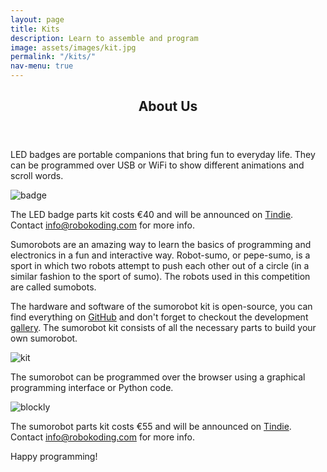 ```yaml
---
layout: page
title: Kits
description: Learn to assemble and program
image: assets/images/kit.jpg
permalink: "/kits/"
nav-menu: true
---
```


<!-- Main -->
<div id="main" class="alt">

<!-- One -->
<section id="one">
	<div class="inner">
		<header class="major">
			<h1>About Us</h1>
		</header>

LED badges are portable companions that bring fun to everyday life. They can be programmed over USB or WiFi to show different animations and scroll words.

![badge](../../../assets/images/badge.jpg)

The LED badge parts kit costs €40 and will be announced on [Tindie](https://www.tindie.com/stores/silbo/). Contact [info@robokoding.com]() for more info.

Sumorobots are an amazing way to learn the basics of programming and electronics in a fun and interactive way. Robot-sumo, or pepe-sumo, is a sport in which two robots attempt to push each other out of a circle (in a similar fashion to the sport of sumo). The robots used in this competition are called sumobots.

The hardware and software of the sumorobot kit is open-source, you can find everything on [GitHub](https://github.com/robokoding) and don't forget to checkout the development [gallery](https://goo.gl/photos/vJf1QYrnvfJTh55V8). The sumorobot kit consists of all the necessary parts to build your own sumorobot.

![kit](../../../assets/images/kit.jpg)

The sumorobot can be programmed over the browser using a graphical programming interface or Python code.

![blockly](../../../assets/images/blockly.jpg)

The sumorobot parts kit costs €55 and will be announced on [Tindie](https://www.tindie.com/stores/silbo/). Contact [info@robokoding.com]() for more info.

Happy programming!

  </div>
</section><!-- end of One -->

</div><!-- end of Main -->
